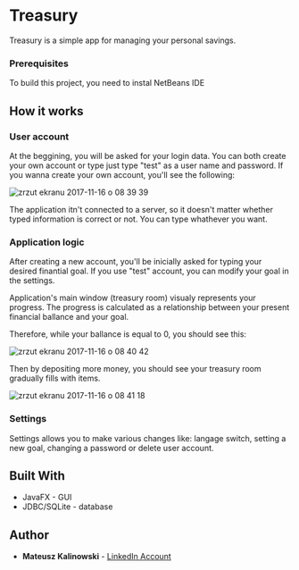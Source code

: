 
# Treasury

Treasury is a simple app for managing your personal savings.

### Prerequisites

To build this project, you need to instal NetBeans IDE


## How it works

### User account

At the beggining, you will be asked for your login data. You can both create your own account or type just type "test" as a user name and password. 
If you wanna create your own account, you'll see the following:

![zrzut ekranu 2017-11-16 o 08 39 39](https://user-images.githubusercontent.com/30430556/32880022-7071cd18-caac-11e7-88d0-80c7cf096aa9.png)

The application itn't connected to a server, so it doesn't matter whether typed information is correct or not. You can type whathever you want. 

### Application logic

After creating a new account, you'll be inicially asked for typing your desired finantial goal. If you use "test" account, you can modify your goal in the settings.

Application's main window (treasury room) visualy represents your progress. The progress is calculated as a relationship between your present financial ballance and your goal. 

Therefore, while your ballance is equal to 0, you should see this:

![zrzut ekranu 2017-11-16 o 08 40 42](https://user-images.githubusercontent.com/30430556/32880039-89c97d60-caac-11e7-8226-bae1f97634c4.png)

Then by depositing more money, you should see your treasury room gradually fills with items.

![zrzut ekranu 2017-11-16 o 08 41 18](https://user-images.githubusercontent.com/30430556/32880050-927e6fa6-caac-11e7-8579-3b14914cf9aa.png)


### Settings

Settings allows you to make various changes like: langage switch, setting a new goal, changing a password or delete user account.

## Built With

* JavaFX - GUI
* JDBC/SQLite - database


## Author

* **Mateusz Kalinowski** - [LinkedIn Account](https://www.linkedin.com/in/mateusz-kalinowski-ba1544ba/)
